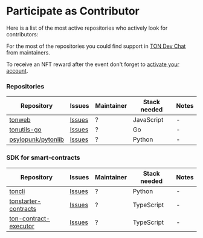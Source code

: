 # Participate as Contributor

Here is a list of the most active repositories who actively look for contributors:

For the most of the repositories you could find support in [TON Dev Chat](https://t.me/TonDev_eng) from maintainers.

To receive an NFT reward after the event don't forget to [activate your account](/contribute/hacktoberfest/getting-started).

### Repositories

| Repository                                         | Issues                                               | Maintainer | Stack needed | Notes |
|----------------------------------------------------|------------------------------------------------------|------------|--------------|-------|
| [tonweb](https://github.com/toncenter/tonweb)      | [Issues](https://github.com/toncenter/tonweb/issues) | ?          | JavaScript   | -     |
| [tonutils-go](https://github.com/xssnick/tonutils-go) | [Issues](https://github.com/xssnick/tonutils-go/issues) | ?          | Go           | -     |
| [psylopunk/pytonlib](https://github.com/psylopunk/pytonlib)      | [Issues](https://github.com/psylopunk/pytonlib/issues) | ?          | Python       | -     |

### SDK for smart-contracts

| Repository                                                     | Issues                                               | Maintainer | Stack needed | Notes |
|----------------------------------------------------------------|------------------------------------------------------|------------|--------------|-------|
| [toncli](https://github.com/disintar/toncli)                  | [Issues](https://github.com/disintar/toncli/issues) | ?          | Python       | -     |
| [tonstarter-contracts](https://github.com/ton-defi-org/tonstarter-contracts) | [Issues](https://github.com/ton-defi-org/tonstarter-contracts/issues) | ?          | TypeScript   | -     |
| [ton-contract-executor](https://github.com/Naltox/ton-contract-executor)           | [Issues](https://github.com/Naltox/ton-contract-executor/issues) | ?          | TypeScript   | -     |
